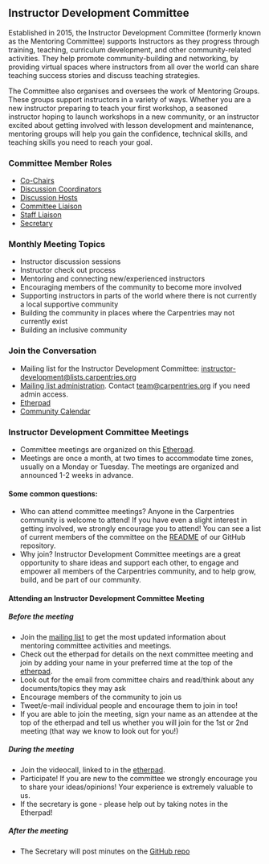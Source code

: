 ## Instructor Development Committee

Established in 2015, the Instructor Development Committee (formerly known as the Mentoring Committee) supports Instructors as they progress through training, teaching, curriculum development, and other community-related activities. They help promote community-building and networking, by providing virtual spaces where instructors from all over the world can share teaching success stories and discuss teaching strategies.

The Committee also organises and oversees the work of Mentoring Groups. These groups support instructors in a variety of ways. Whether you are a new instructor preparing to teach your first workshop, a seasoned instructor hoping to launch workshops in a new community, or an instructor excited about getting involved with lesson development and maintenance, mentoring groups will help you gain the confidence, technical skills, and teaching skills you need to reach your goal.

### Committee Member Roles

- [Co-Chairs](mentoring-subcommittee-roles.html#co-chairs)
- [Discussion Coordinators](mentoring-subcommittee-roles.html#discussion-session-coordinators)
- [Discussion Hosts](mentoring-subcommittee-roles.html#discussion-hosts)
- [Committee Liaison](mentoring-subcommittee-roles.html#committee-liaisons)
- [Staff Liaison](mentoring-subcommittee-roles.html#staff-liaison)
- [Secretary](mentoring-subcommittee-roles.html#secretary)

### Monthly Meeting Topics
* Instructor discussion sessions
* Instructor check out process 
* Mentoring and connecting new/experienced instructors
* Encouraging members of the community to become more involved
* Supporting instructors in parts of the world where there is not currently a local supportive community 
* Building the community in places where the Carpentries may not currently exist
* Building an inclusive community

### Join the Conversation
* Mailing list for the Instructor Development Committee: instructor-development@lists.carpentries.org
* [Mailing list administration](https://carpentries.topicbox.com/groups/instructor-development). Contact [team@carpentries.org](mailto:team@carptentries.org) if you need admin access.
* [Etherpad](http://pad.software-carpentry.org/scf-mentoring)
* [Community Calendar](https://calendar.google.com/calendar/embed?src=oseuuoht0tvjbokgg3noh8c47g%40group.calendar.google.com)

### Instructor Development Committee Meetings
* Committee meetings are organized on this [Etherpad](http://pad.software-carpentry.org/scf-mentoring).
* Meetings are once a month, at two times to accommodate time zones, usually on a Monday or Tuesday. The meetings are organized and announced 1-2 weeks in advance.

#### Some common questions:
* Who can attend committee meetings?
Anyone in the Carpentries community is welcome to attend! If you have even a slight interest in getting involved, we strongly encourage you to attend! You can see a list of current members of the committee on the [README](https://github.com/carpentries/mentoring/blob/master/README.md) of our GitHub repository.
* Why join?
Instructor Development Committee meetings are a great opportunity to share ideas and support each other, to engage and empower all members of the Carpentries community, and to help grow, build, and be part of our community.

#### Attending an Instructor Development Committee Meeting
##### Before the meeting
* Join the [mailing list](https://carpentries.topicbox.com/groups/instructor-development) to get the most updated information about mentoring committee activities and meetings.
* Check out the etherpad for details on the next committee meeting and join by adding your name in your preferred time at the top of the [etherpad](http://pad.software-carpentry.org/scf-mentoring).
* Look out for the email from committee chairs and read/think about any documents/topics they may ask
* Encourage members of the community to join us
* Tweet/e-mail individual people and encourage them to join in too!
* If you are able to join the meeting, sign your name as an attendee at the top of the etherpad and tell us whether you will join for the 1st or 2nd meeting (that way we know to look out for you!)

##### During the meeting
* Join the videocall, linked to in the [etherpad](http://pad.software-carpentry.org/scf-mentoring).
* Participate! If you are new to the committee we strongly encourage you to share your ideas/opinions! Your experience is extremely valuable to us.
* If the secretary is gone - please help out by taking notes in the Etherpad!

##### After the meeting

* The Secretary will post minutes on the [GitHub repo](https://github.com/carpentries/mentoring/tree/master/minutes)

